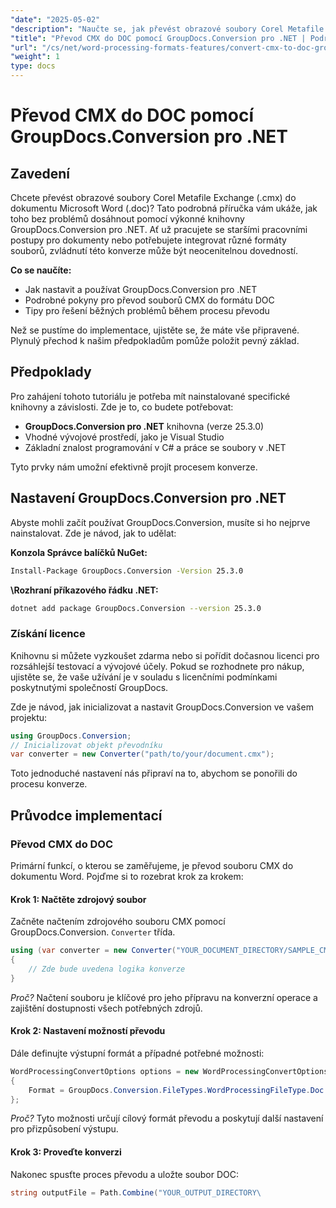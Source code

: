 ```yaml
---
"date": "2025-05-02"
"description": "Naučte se, jak převést obrazové soubory Corel Metafile Exchange (.cmx) do dokumentů Microsoft Word (.doc) pomocí našeho komplexního průvodce pomocí nástroje GroupDocs.Conversion pro .NET."
"title": "Převod CMX do DOC pomocí GroupDocs.Conversion pro .NET | Podrobný návod"
"url": "/cs/net/word-processing-formats-features/convert-cmx-to-doc-groupdocs-conversion-net/"
"weight": 1
type: docs
---
```

# Převod CMX do DOC pomocí GroupDocs.Conversion pro .NET
## Zavedení
Chcete převést obrazové soubory Corel Metafile Exchange (.cmx) do dokumentu Microsoft Word (.doc)? Tato podrobná příručka vám ukáže, jak toho bez problémů dosáhnout pomocí výkonné knihovny GroupDocs.Conversion pro .NET. Ať už pracujete se staršími pracovními postupy pro dokumenty nebo potřebujete integrovat různé formáty souborů, zvládnutí této konverze může být neocenitelnou dovedností.

**Co se naučíte:**
- Jak nastavit a používat GroupDocs.Conversion pro .NET
- Podrobné pokyny pro převod souborů CMX do formátu DOC
- Tipy pro řešení běžných problémů během procesu převodu

Než se pustíme do implementace, ujistěte se, že máte vše připravené. Plynulý přechod k našim předpokladům pomůže položit pevný základ.

## Předpoklady
Pro zahájení tohoto tutoriálu je potřeba mít nainstalované specifické knihovny a závislosti. Zde je to, co budete potřebovat:
- **GroupDocs.Conversion pro .NET** knihovna (verze 25.3.0)
- Vhodné vývojové prostředí, jako je Visual Studio
- Základní znalost programování v C# a práce se soubory v .NET

Tyto prvky nám umožní efektivně projít procesem konverze.

## Nastavení GroupDocs.Conversion pro .NET
Abyste mohli začít používat GroupDocs.Conversion, musíte si ho nejprve nainstalovat. Zde je návod, jak to udělat:

**Konzola Správce balíčků NuGet:**
```bash
Install-Package GroupDocs.Conversion -Version 25.3.0
```

**\Rozhraní příkazového řádku .NET:**
```bash
dotnet add package GroupDocs.Conversion --version 25.3.0
```

### Získání licence
Knihovnu si můžete vyzkoušet zdarma nebo si pořídit dočasnou licenci pro rozsáhlejší testovací a vývojové účely. Pokud se rozhodnete pro nákup, ujistěte se, že vaše užívání je v souladu s licenčními podmínkami poskytnutými společností GroupDocs.

Zde je návod, jak inicializovat a nastavit GroupDocs.Conversion ve vašem projektu:
```csharp
using GroupDocs.Conversion;
// Inicializovat objekt převodníku
var converter = new Converter("path/to/your/document.cmx");
```
Toto jednoduché nastavení nás připraví na to, abychom se ponořili do procesu konverze.

## Průvodce implementací
### Převod CMX do DOC
Primární funkcí, o kterou se zaměřujeme, je převod souboru CMX do dokumentu Word. Pojďme si to rozebrat krok za krokem:

#### Krok 1: Načtěte zdrojový soubor
Začněte načtením zdrojového souboru CMX pomocí GroupDocs.Conversion. `Converter` třída.
```csharp
using (var converter = new Converter("YOUR_DOCUMENT_DIRECTORY/SAMPLE_CMX"))
{
    // Zde bude uvedena logika konverze
}
```
*Proč?* Načtení souboru je klíčové pro jeho přípravu na konverzní operace a zajištění dostupnosti všech potřebných zdrojů.

#### Krok 2: Nastavení možností převodu
Dále definujte výstupní formát a případné potřebné možnosti:
```csharp
WordProcessingConvertOptions options = new WordProcessingConvertOptions 
{ 
    Format = GroupDocs.Conversion.FileTypes.WordProcessingFileType.Doc 
};
```
*Proč?* Tyto možnosti určují cílový formát převodu a poskytují další nastavení pro přizpůsobení výstupu.

#### Krok 3: Proveďte konverzi
Nakonec spusťte proces převodu a uložte soubor DOC:
```csharp
string outputFile = Path.Combine("YOUR_OUTPUT_DIRECTORY\